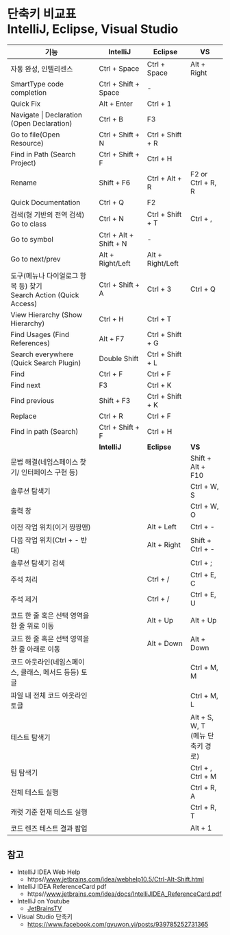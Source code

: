 # 단축키 비교표<br>IntelliJ, Eclipse, Visual Studio

|기능 |**IntelliJ**|**Eclipse** |**VS** |
|---|---|---|---|
|자동 완성, 인텔리센스 |Ctrl + Space | Ctrl + Space | Alt + Right |
|SmartType code completion | Ctrl + Shift + Space | - | |
|Quick Fix |Alt + Enter | Ctrl + 1 |  |
|Navigate &#124; Declaration (Open Declaration)|Ctrl + B | F3 |  |
|Go to file(Open Resource) | Ctrl + Shift + N | Ctrl + Shift + R|  |
|Find in Path (Search Project)| Ctrl + Shift + F |Ctrl + H |  |
|Rename | Shift + F6|Ctrl + Alt + R | F2 or Ctrl + R, R |
|Quick Documentation | Ctrl + Q | F2 |  |
|검색(형 기반의 전역 검색)<br>Go to class|Ctrl + N | Ctrl + Shift + T |  Ctrl + , |
|Go to symbol | Ctrl + Alt + Shift + N | - | |
|Go to next/prev| Alt + Right/Left | Alt + Right/Left | |
|도구(메뉴나 다이얼로그 항목 등) 찾기<br>Search Action (Quick Access)| Ctrl + Shift + A | Ctrl + 3 | Ctrl + Q |
|View Hierarchy (Show Hierarchy)| Ctrl + H | Ctrl + T | |
|Find Usages (Find References)| Alt + F7 | Ctrl + Shift + G| |
|Search everywhere (Quick Search Plugin) | Double Shift | Ctrl + Shift + L | |
|Find | Ctrl + F | Ctrl + F | |
|Find next | F3 | Ctrl + K | |
|Find previous | Shift + F3 | Ctrl + Shift + K | |
|Replace | Ctrl + R | Ctrl + F | |
|Find in path (Search) | Ctrl + Shift + F | Ctrl + H | |
| |**IntelliJ**|**Eclipse** |**VS** |
|문법 해결(네임스페이스 찾기/ 인터페이스 구현 등) | | | Shift + Alt + F10 |
|솔루션 탐색기| | | Ctrl + W, S |
|출력 창 | | | Ctrl + W, O |
|이전 작업 위치(이거 짱짱맨)| | Alt + Left | Ctrl + - |
|다음 작업 위치(Ctrl + - 반대) | | Alt + Right| Shift + Ctrl + - |
|솔루션 탐색기 검색| | | Ctrl + ;|
|주석 처리| | Ctrl + / |Ctrl + E, C|
|주석 제거| | Ctrl + / | Ctrl + E, U|
|코드 한 줄 혹은 선택 영역을 한 줄 위로 이동|  | Alt + Up | Alt + Up |
|코드 한 줄 혹은 선택 영역을 한 줄 아래로 이동 | | Alt + Down |  Alt + Down |
|코드 아웃라인(네임스페이스, 클래스, 메서드 등등) 토글 | | |  Ctrl + M, M |
|파일 내 전체 코드 아웃라인 토글 | | | Ctrl + M, L |
|테스트 탐색기 | | | Alt + S, W, T<br>(메뉴 단축키 경로) |
|팀 탐색기| | | Ctrl + \, Ctrl + M |
|전체 테스트 실행 | | |Ctrl + R, A |
|캐럿 기준 현재 테스트 실행| | | Ctrl + R, T |
|코드 렌즈 테스트 결과 팝업| | | Alt + 1 |



## 참고
* IntelliJ IDEA Web Help
  * https//www.jetbrains.com/idea/webhelp10.5/Ctrl-Alt-Shift.html
* IntelliJ IDEA ReferenceCard pdf
  * https//www.jetbrains.com/idea/docs/IntelliJIDEA_ReferenceCard.pdf
* IntelliJ on Youtube
  * [JetBrainsTV](https//www.youtube.com/channel/UC4ogdcPcIAOOMJktgBMhQnQ)
* Visual Studio 단축키
  * https://www.facebook.com/gyuwon.yi/posts/939785252731365
  

